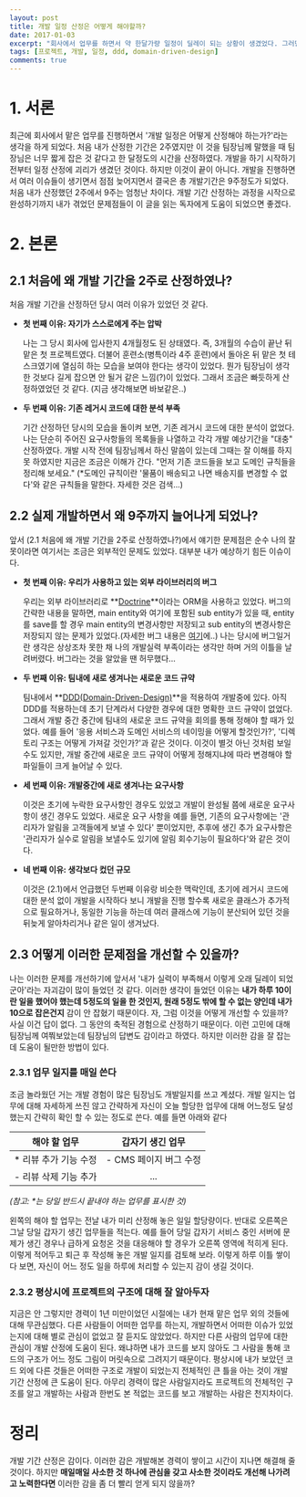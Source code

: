 ```yaml
---
layout: post
title: 개발 일정 산정은 어떻게 해야할까?
date: 2017-01-03
excerpt: "회사에서 업무를 하면서 약 한달가량 일정이 딜레이 되는 상황이 생겼었다. 그러면서 '왜 이렇게 되었을까, 내가 실력이 부족한가'에 대한 고민을 하게 되었다. 그것에 대한 나의 생각을 정리했다"
tags: [프로젝트, 개발, 일정, ddd, domain-driven-design]
comments: true
---
```


# 1. 서론

최근에 회사에서 맡은 업무를 진행하면서 '개발 일정은 어떻게 산정해야 하는가?'라는 생각을 하게 되었다. 처음 내가 산정한 기간은 2주였지만 이 것을 팀장님께 말했을 때 팀장님은 너무 짧게 잡은 것 같다고 한 달정도의 시간을 산정하였다. 개발을 하기 시작하기 전부터 일정 산정에 괴리가 생겼던 것이다. 하지만 이것이 끝이 아니다. 개발을 진행하면서 여러 이슈들이 생기면서 점점 늦어지면서 결국은 총 개발기간은 9주정도가 되었다. 처음 내가 산정했던 2주에서 9주는 엄청난 차이다. 개발 기간 산정하는 과정을 시작으로 완성하기까지 내가 겪었던 문제점들이 이 글을 읽는 독자에게 도움이 되었으면 좋겠다.

# 2. 본론

## 2.1 처음에 왜 개발 기간을 2주로 산정하였나?

처음 개발 기간을 산정하던 당시 여러 이유가 있었던 것 같다.

-  **첫 번째 이유: 자기가 스스로에게 주는 압박**

   나는 그 당시 회사에 입사한지 4개월정도 된 상태였다. 즉, 3개월의 수습이 끝난 뒤 맡은 첫 프로젝트였다. 더불어 훈련소(병특이라 4주 훈련)에서 돌아온 뒤 맡은 첫 테스크였기에 열심히 하는 모습을 보여야 한다는 생각이 있었다. 뭔가 팀장님이 생각한 것보다 길게 잡으면 안 될거 같은 느낌(?)이 있었다. 그래서 조금은 빠듯하게 산정하였었던 것 같다. (지금 생각해보면 바보같은..)

-  **두 번째 이유: 기존 레거시 코드에 대한 분석 부족**

      기간 산정하던 당시의 모습을 돌이켜 보면, 기존 레거시 코드에 대한 분석이 없었다. 나는 단순히 주어진 요구사항들의 목록들을 나열하고 각각 개발 예상기간을 "대충" 산정하였다. 개발 시작 전에 팀장님께서 하신 말씀이 있는데 그때는 잘 이해를 하지 못 하였지만 지금은 조금은 이해가 간다. "먼저 기존 코드들을 보고 도메인 규칙들을 정리해 보세요."  (*도메인 규칙이란 '물품이 배송되고 나면 배송지를 변경할 수 없다'와 같은 규칙들을 말한다. 자세한 것은 검색...)


## 2.2 실제 개발하면서 왜 9주까지 늘어나게 되었나?

앞서 (2.1 처음에 왜 개발 기간을 2주로 산정하였나?)에서 얘기한 문제점은 순수 나의 잘못이라면 여기서는 조금은 외부적인 문제도 있었다. 대부분 내가 예상하기 힘든 이슈이다.

- **첫 번째 이유: 우리가 사용하고 있는 외부 라이브러리의 버그**

  우리는 외부 라이브러리로 **[Doctrine](https://en.wikipedia.org/wiki/Doctrine)**이라는 ORM을 사용하고 있었다. 버그의 간략한 내용을 말하면, main entity와 여기에 포함된 sub entity가 있을 때, entity를 save를 할 경우 main entity의 변경사항만 저장되고 sub entity의 변경사항은 저장되지 않는 문제가 있었다.(자세한 버그 내용은 [여기](https://github.com/doctrine/doctrine2/issues/4142)에..) 나는 당시에 버그일거란 생각은 상상조차 못한 채  나의 개발실력 부족이라는 생각만 하며 거의 이틀을 날려버렸다. 버그라는 것을 알았을 땐 허무했다...

- **두 번째 이유: 팀내에 새로 생겨나는 새로운 코드 규약**

  팀내에서 **[DDD(Domain-Driven-Design)](https://en.wikipedia.org/wiki/Domain-driven_design)**을 적용하여 개발중에 있다. 아직 DDD를 적용하는데 초기 단계라서 다양한 경우에 대한 명확한 코드 규약이 없었다. 그래서 개발 중간 중간에 팀내의 새로운 코드 규약을 회의를 통해 정해야 할 때가 있었다. 예를 들어 '응용 서비스과 도메인 서비스의 네이밍을 어떻게 할것인가?', '디렉토리 구조는 어떻게 가져갈 것인가?'과 같은 것이다. 이것이 별것 아닌 것처럼 보일 수도 있지만, 개발 중간에 새로운 코드 규약이 어떻게 정해지냐에 따라 변경해야 할 파일들이 크게 늘어날 수 있다.

- **세 번째 이유: 개발중간에 새로 생겨나는 요구사항**

  이것은 초기에 누락한 요구사항인 경우도 있었고 개발이 완성될 쯤에 새로운 요구사항이 생긴 경우도 있었다. 새로운 요구 사항을 예를 들면, 기존의 요구사항에는 '관리자가 알림을 고객들에게 보낼 수 있다' 뿐이었지만, 추후에 생긴 추가 요구사항은 '관리자가 실수로 알림을 보낼수도 있기에 알림 회수기능이 필요하다'와 같은 것이다.

- **네 번째 이유: 생각보다 컸던 규모**

  이것은 (2.1)에서 언급했던 두번째 이유랑 비슷한 맥락인데, 초기에 레거시 코드에 대한 분석 없이 개발을 시작하다 보니 개발을 진행 할수록 새로운 클래스가 추가적으로 필요하거나, 동일한 기능을 하는데 여러 클래스에 기능이 분산되어 있던 것을 뒤늦게 알아차리거나 같은 일이 생겨났다.


## 2.3 어떻게 이러한 문제점을 개선할 수 있을까?

나는 이러한 문제를 개선하기에 앞서서 '내가 실력이 부족해서 이렇게 오래 딜레이 되었군아'라는 자괴감이 많이 들었던 것 같다. 이러한 생각이 들었던 이유는 **내가 하루 10이란 일을 했어야 했는데 5정도의 일을 한 것인지, 원래 5정도 밖에 할 수 없는 양인데 내가 10으로 잡은건지** 감이 안 잡혔기 때문이다. 
자, 그럼 이것을 어떻게 개선할 수 있을까? 사실 이건 답이 없다. 그 동안의 축적된 경험으로 산정하기 때문이다. 이런 고민에 대해 팀장님께 여쭤보았는데 팀장님의 답변도 감이라고 하였다. 하지만 이러한 감을 잘 잡는데 도움이 될만한 방법이 있다.

### 2.3.1 업무 일지를 매일 쓴다

조금 놀라웠던 거는 개발 경험이 많은 팀장님도 개발일지를 쓰고 계셨다. 개발 일지는 업무에 대해 자세하게 쓰진 않고 간략하게 자신이 오늘 할당한 업무에 대해 어느정도 달성했는지 간략히 확인 할 수 있는 정도로 쓴다. 예를 들면 아래와 같다

|    해야 할 업무    |   갑자기 생긴 업무   |
| :-----------: | :-----------: |
| * 리뷰 추가 기능 수정 | - CMS 페이지 버그 수정 |
| - 리뷰 삭제 기능 추가 |      ...      |

*(참고: \*는 당일 반드시 끝내야 하는 업무를 표시한 것)*

왼쪽의 해야 할 업무는 전날 내가 미리 산정해 놓은 일일 할당량이다. 반대로 오른쪽은 그날 당일 갑자기 생긴 업무들을 적는다. 예를 들어 당일 갑자기 서비스 중인 서버에 문제가 생긴 경우나 급하게 요청온 것을 대응해야 할 경우가 오른쪽 영역에 적히게 된다. 이렇게 적어두고 퇴근 후 작성해 놓은 개발 일지를 검토해 보라. 이렇게 하루 이틀 쌓이다 보면, 자신이 어느 정도 일을 하루에 처리할 수 있는지 감이 생길 것이다.

### 2.3.2 평상시에 프로젝트의 구조에 대해 잘 알아두자

지금은 안 그렇지만 경력이 1년 미만이었던 시절에는 내가 현재 맡은 업무 외의 것들에 대해 무관심했다. 다른 사람들이 어떠한 업무를 하는지, 개발하면서 어떠한 이슈가 있었는지에 대해 별로 관심이 없었고 잘 듣지도 않았었다. 하지만 다른 사람의 업무에 대한 관심이 개발 산정에 도움이 된다. 왜냐하면 내가 코드를 보지 않아도 그 사람을 통해 코드의 구조가 어느 정도 그림이 머릿속으로 그려지기 때문이다. 평상시에 내가 보았던 코드 외에 다른 것들은 어떠한 구조로 개발이 되었는지 전체적인 큰 틀을 아는 것이 개발 기간 산정에 큰 도움이 된다. 아무리 경력이 많은 사람일지라도 프로젝트의 전체적인 구조를 알고 개발하는 사람과 한번도 본 적없는 코드를 보고 개발하는 사람은 천지차이다.

# 정리

개발 기간 산정은 감이다. 이러한 감은 개발해본 경력이 쌓이고 시간이 지나면 해결해 줄 것이다. 하지만 **매일매일 사소한 것 하나에 관심을 갖고 사소한 것이라도 개선해 나가려고 노력한다면** 이러한 감을 좀 더 빨리 얻게 되지 않을까?